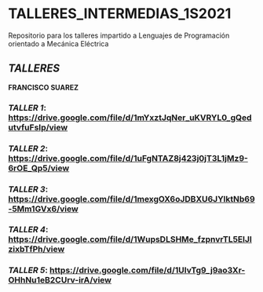 # TALLERES_INTERMEDIAS_1S2021

Repositorio para los talleres impartido a Lenguajes de Programación orientado a Mecánica Eléctrica

## **_TALLERES_**

**FRANCISCO SUAREZ**

### _TALLER 1_: https://drive.google.com/file/d/1mYxztJqNer_uKVRYL0_gQedutvfuFsIp/view

### _TALLER 2_: https://drive.google.com/file/d/1uFgNTAZ8j423j0jT3L1jMz9-6rOE_Qp5/view

### _TALLER 3_: https://drive.google.com/file/d/1mexgOX6oJDBXU6JYlktNb69-5Mm1GVx6/view

### _TALLER 4_: https://drive.google.com/file/d/1WupsDLSHMe_fzpnvrTL5ElJIzixbTfPh/view

### _TALLER 5_: https://drive.google.com/file/d/1UIvTg9_j9ao3Xr-OHhNu1eB2CUrv-irA/view

